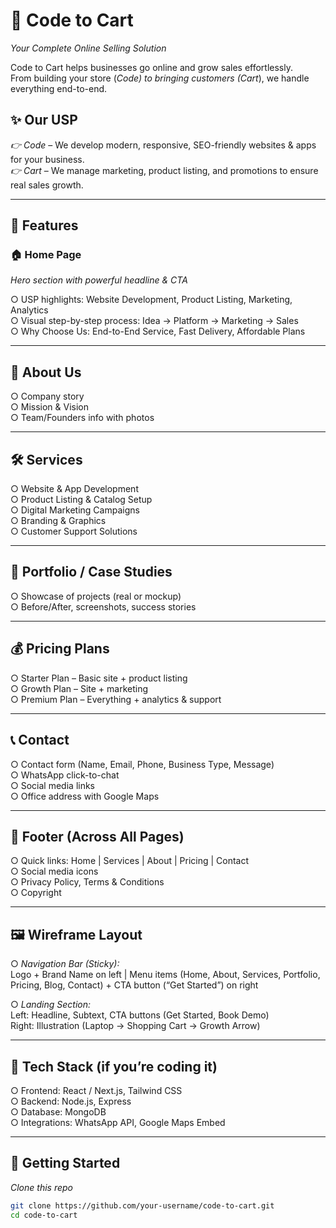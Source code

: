 # 🚀 Code to Cart 
*Your Complete Online Selling Solution*

Code to Cart helps businesses go online and grow sales effortlessly.  
From building your store (*Code) to bringing customers (Cart*), we handle everything end-to-end.

## ✨ Our USP  

*👉 Code* – We develop modern, responsive, SEO-friendly websites & apps for your business.  
*👉 Cart* – We manage marketing, product listing, and promotions to ensure real sales growth.  

---

## 🌟 Features  
### 🏠 Home Page  

*Hero section with powerful headline & CTA*  

○ USP highlights: Website Development, Product Listing, Marketing, Analytics  
○ Visual step-by-step process: Idea → Platform → Marketing → Sales  
○ Why Choose Us: End-to-End Service, Fast Delivery, Affordable Plans  

---

## 📖 About Us  

○ Company story  
○ Mission & Vision  
○ Team/Founders info with photos  

---

## 🛠 Services  

○ Website & App Development  
○ Product Listing & Catalog Setup  
○ Digital Marketing Campaigns  
○ Branding & Graphics  
○ Customer Support Solutions  

---

## 📂 Portfolio / Case Studies  

○ Showcase of projects (real or mockup)  
○ Before/After, screenshots, success stories  

---

## 💰 Pricing Plans  

○ Starter Plan – Basic site + product listing  
○ Growth Plan – Site + marketing  
○ Premium Plan – Everything + analytics & support  

---

## 📞 Contact  

○ Contact form (Name, Email, Phone, Business Type, Message)  
○ WhatsApp click-to-chat  
○ Social media links  
○ Office address with Google Maps  

---

## 🔗 Footer (Across All Pages)  

○ Quick links: Home | Services | About | Pricing | Contact  
○ Social media icons  
○ Privacy Policy, Terms & Conditions  
○ Copyright  

---

## 🖼 Wireframe Layout  

○ *Navigation Bar (Sticky):*  
Logo + Brand Name on left | Menu items (Home, About, Services, Portfolio, Pricing, Blog, Contact) + CTA button (“Get Started”) on right  

○ *Landing Section:*  
Left: Headline, Subtext, CTA buttons (Get Started, Book Demo)  
Right: Illustration (Laptop → Shopping Cart → Growth Arrow)  

---

## 📌 Tech Stack (if you’re coding it)  

○ Frontend: React / Next.js, Tailwind CSS  
○ Backend: Node.js, Express  
○ Database: MongoDB  
○ Integrations: WhatsApp API, Google Maps Embed  

---

## 🚀 Getting Started  

*Clone this repo*  
```bash
git clone https://github.com/your-username/code-to-cart.git
cd code-to-cart
